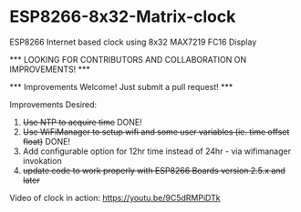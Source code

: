 # ESP8266-8x32-Matrix-clock
ESP8266 Internet based clock using 8x32 MAX7219 FC16 Display

*** LOOKING FOR CONTRIBUTORS AND COLLABORATION ON IMPROVEMENTS! ***

*** Improvements Welcome!  Just submit a pull request! ***

Improvements Desired:

1) ~~Use NTP to acquire time~~  DONE!
2) ~~Use WiFiManager to setup wifi and some user variables (ie. time offset float)~~  DONE!
3) Add configurable option for 12hr time instead of 24hr - via wifimanager invokation
4) ~~update code to work properly with ESP8266 Boards version 2.5.x and later~~

Video of clock in action: https://youtu.be/9C5dRMPiDTk

